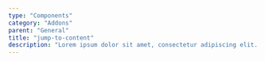 ```yaml
---
type: "Components"
category: "Addons"
parent: "General"
title: "jump-to-content"
description: "Lorem ipsum dolor sit amet, consectetur adipiscing elit. Nunc tempus laoreet leo sit amet iaculis."
---
```


<demo>
  <div class="gatsby_demo_item toggle" data-iframe="iframe/components/addons/general/jump-to-content">
  </div>
</demo>
